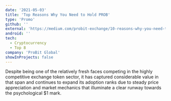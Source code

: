 ```yaml
---
date: '2021-05-03'
title: 'Top Reasons Why You Need to Hold PROB'
type: 'Promo'
github: ''
external: 'https://medium.com/probit-exchange/10-reasons-why-you-need-to-hold-prob-this-may-2021-cbab775b2cb2'
android: ''
tech:
  - Cryptocurrency
  - Top 8
company: 'ProBit Global'
showInProjects: false
---
```


Despite being one of the relatively fresh faces competing in the highly competitive exchange token sector, it has captured considerable value in that span and continues to expand its adoption ranks due to steady price appreciation and market mechanics that illuminate a clear runway towards the psychological $1 mark.
